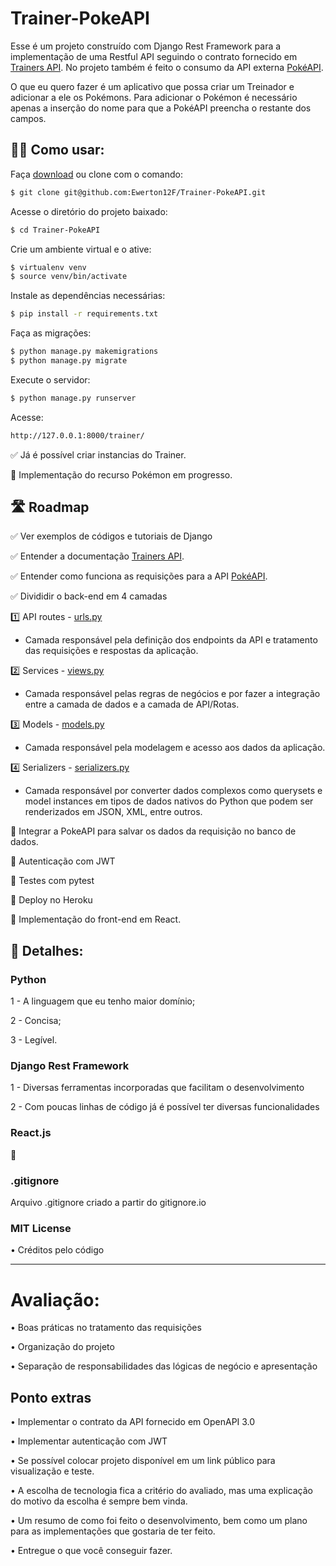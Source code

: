 # Trainer-PokeAPI 

Esse é um projeto construído com Django Rest Framework para a implementação de uma Restful API seguindo o contrato fornecido em [Trainers API](https://app.swaggerhub.com/apis/fernando.celmer/trainers-api/1.0.0). No projeto também é feito o consumo da API externa [PokéAPI](https://pokeapi.co/).

O que eu quero fazer é um aplicativo que possa criar um Treinador e adicionar a ele os Pokémons. Para adicionar o Pokémon é necessário apenas a inserção do nome para que a PokéAPI preencha o restante dos campos.
 
## 🧑‍🏫 Como usar:

Faça [download](https://github.com/Ewerton12F/Trainer-PokeAPI/archive/refs/heads/master.zip) ou clone com o comando:

```sh
$ git clone git@github.com:Ewerton12F/Trainer-PokeAPI.git
```

Acesse o diretório do projeto baixado:
```sh
$ cd Trainer-PokeAPI
```

Crie um ambiente virtual e o ative:
```sh
$ virtualenv venv
$ source venv/bin/activate
```

Instale as dependências necessárias:
```sh
$ pip install -r requirements.txt
```

Faça as migrações:
```sh
$ python manage.py makemigrations
$ python manage.py migrate
```

Execute o servidor:
```sh
$ python manage.py runserver
```

Acesse:
```sh
http://127.0.0.1:8000/trainer/
```
 ✅ Já é possível criar instancias do Trainer. 
 
 🚧 Implementação do recurso Pokémon em progresso.

## 🛣️ Roadmap

✅ Ver exemplos de códigos e tutoriais de Django

✅ Entender a documentação [Trainers API](https://app.swaggerhub.com/apis/fernando.celmer/trainers-api/1.0.0).

✅ Entender como funciona as requisições para a API [PokéAPI](https://pokeapi.co/).

✅ Divididir o back-end em 4 camadas

1️⃣ API routes - [urls.py](https://github.com/Ewerton12F/Trainer-PokeAPI/blob/master/api/urls.py)

- Camada responsável pela definição dos endpoints da API e tratamento das requisições e respostas da aplicação.

2️⃣ Services - [views.py](https://github.com/Ewerton12F/Trainer-PokeAPI/blob/master/api/views.py)

- Camada responsável pelas regras de negócios e por fazer a integração entre a camada de dados e a camada de API/Rotas.

3️⃣ Models - [models.py](https://github.com/Ewerton12F/Trainer-PokeAPI/blob/master/api/models.py)

- Camada responsável pela modelagem e acesso aos dados da aplicação.

4️⃣ Serializers - [serializers.py](https://github.com/Ewerton12F/Trainer-PokeAPI/blob/master/api/serializers.py)

- Camada responsável por converter dados complexos como querysets e model instances em tipos de dados nativos do Python que podem ser renderizados em JSON, XML, entre outros.

🚧 Integrar a PokeAPI para salvar os dados da requisição no banco de dados.

🚧 Autenticação com JWT

🚧 Testes com pytest

🚧 Deploy no Heroku

🚧 Implementação do front-end em React.

## 🚧 Detalhes:

### Python
1 - A linguagem que eu tenho maior domínio;

2 - Concisa;

3 - Legível.

### Django Rest Framework
1 - Diversas ferramentas incorporadas que facilitam o desenvolvimento

2 - Com poucas linhas de código já é possível ter diversas funcionalidades

### React.js
🚧

### .gitignore
Arquivo .gitignore criado a partir do gitignore.io

### MIT License
• Créditos pelo código

---

# Avaliação:
• Boas práticas no tratamento das requisições

• Organização do projeto

• Separação de responsabilidades das lógicas de negócio e apresentação

## Ponto extras
• Implementar o contrato da API fornecido em OpenAPI 3.0

• Implementar autenticação com JWT

• Se possível colocar projeto disponível em um link público para visualização e teste.

• A escolha de tecnologia fica a critério do avaliado, mas uma explicação do motivo da escolha é sempre bem vinda.

• Um resumo de como foi feito o desenvolvimento, bem como um plano para as implementações que gostaria de ter feito.

• Entregue o que você conseguir fazer.